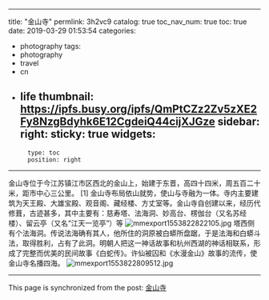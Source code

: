 
---
title: "金山寺"
permlink: 3h2vc9
catalog: true
toc_nav_num: true
toc: true
date: 2019-03-29 01:53:54
categories:
- photography
tags:
- photography
- travel
- cn
- life
thumbnail: https://ipfs.busy.org/ipfs/QmPtCZz2Zv5zXE2Fy8NzgBdyhk6E12CgdeiQ44cijXJGze
sidebar:
    right:
        sticky: true
widgets:
    -
        type: toc
        position: right
---


金山寺位于今江苏镇江市区西北的金山上，始建于东晋，高四十四米，周五百二十米，距市中心三公里。 [1]  金山寺布局依山就势，使山与寺融为一体。寺内主要建筑为天王殿、大雄宝殿、观音阁、藏经楼、方丈室等。金山寺自创建以来，经历代修葺，古迹甚多，其中主要有：慈寿塔、法海洞、妙高台、楞伽台（又名苏经楼）、留云亭（又名“江天一览亭”）等
![mmexport1553822822105.jpg](https://ipfs.busy.org/ipfs/QmPtCZz2Zv5zXE2Fy8NzgBdyhk6E12CgdeiQ44cijXJGze)
塔西侧有个法海洞。传说法海确有其人，他所住的洞原被白蟒所盘踞，于是法海和白蟒斗法，取得胜利，占有了此洞。明朝人把这一神话故事和杭州西湖的神话相联系，形成了完整而优美的民间故事《白蛇传》。许仙被囚和《水漫金山》故事的流传，使金山寺名播四海。
![mmexport1553822809512.jpg](https://ipfs.busy.org/ipfs/QmRhqxUyyjqAW65aoM6PHSD5ZjwkDRidY7g3nfy9yCRR8W)


- - -

This page is synchronized from the post: [金山寺](https://steemit.com/@andrewma/3h2vc9)
